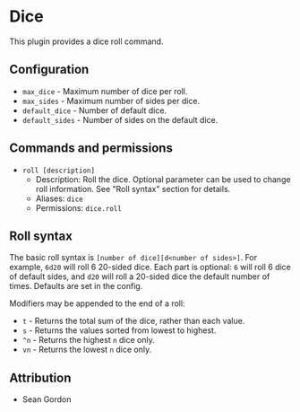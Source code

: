 Dice
===========

This plugin provides a dice roll command.

## Configuration

* `max_dice` - Maximum number of dice per roll.
* `max_sides` - Maximum number of sides per dice.
* `default_dice` - Number of default dice.
* `default_sides` - Number of sides on the default dice.

## Commands and permissions

* `roll [description]`
    * Description: Roll the dice. Optional parameter can be used to change roll information. See "Roll syntax" section for details.
    * Aliases: `dice`
    * Permissions: `dice.roll`

## Roll syntax

The basic roll syntax is `[number of dice][d<number of sides>]`. For example, `6d20` will roll 6 20-sided dice.
Each part is optional: `6` will roll 6 dice of default sides, and `d20` will roll a 20-sided dice the default number of times.
Defaults are set in the config.

Modifiers may be appended to the end of a roll:

* `t` - Returns the total sum of the dice, rather than each value.
* `s` - Returns the values sorted from lowest to highest.
* `^n` - Returns the highest `n` dice only.
* `vn` - Returns the lowest `n` dice only.

## Attribution

* Sean Gordon
